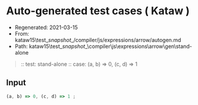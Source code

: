 # Auto-generated test cases ( Kataw )
- Regenerated: 2021-03-15
- From: kataw15\test\__snapshot__/compiler/js/expressions/arrow/autogen.md
- Path: kataw15\test\__snapshot__\compiler\js\expressions\arrow\gen\stand-alone
> :: test: stand-alone
> :: case: (a, b) => 0, (c, d) => 1
## Input

`````js
(a, b) => 0, (c, d) => 1 ;
`````
